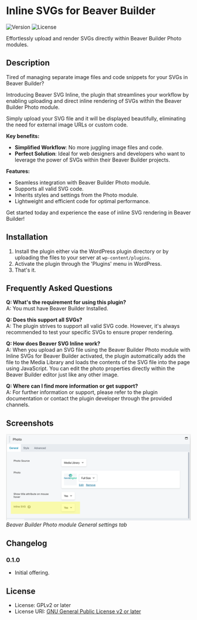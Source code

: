 # Inline SVGs for Beaver Builder

![Version](https://img.shields.io/badge/version-0.1.0-blue.svg)
![License](https://img.shields.io/badge/license-GPLv2+-blue.svg)

Effortlessly upload and render SVGs directly within Beaver Builder Photo modules.

## Description

Tired of managing separate image files and code snippets for your SVGs in Beaver Builder?

Introducing Beaver SVG Inline, the plugin that streamlines your workflow by enabling uploading and direct inline rendering of SVGs within the Beaver Builder Photo module.

Simply upload your SVG file and it will be displayed beautifully, eliminating the need for external image URLs or custom code.

**Key benefits:**
- **Simplified Workflow**: No more juggling image files and code.
- **Perfect Solution**: Ideal for web designers and developers who want to leverage the power of SVGs within their Beaver Builder projects.

**Features:**
- Seamless integration with Beaver Builder Photo module.
- Supports all valid SVG code.
- Inherits styles and settings from the Photo module.
- Lightweight and efficient code for optimal performance.

Get started today and experience the ease of inline SVG rendering in Beaver Builder!

## Installation

1. Install the plugin either via the WordPress plugin directory or by uploading the files to your server at `wp-content/plugins`.
2. Activate the plugin through the 'Plugins' menu in WordPress.
3. That's it.

## Frequently Asked Questions

**Q: What's the requirement for using this plugin?**  
A: You must have Beaver Builder Installed.

**Q: Does this support all SVGs?**  
A: The plugin strives to support all valid SVG code. However, it's always recommended to test your specific SVGs to ensure proper rendering.

**Q: How does Beaver SVG Inline work?**  
A: When you upload an SVG file using the Beaver Builder Photo module with Inline SVGs for Beaver Builder activated, the plugin automatically adds the file to the Media Library and loads the contents of the SVG file into the page using JavaScript. You can edit the photo properties directly within the Beaver Builder editor just like any other image.

**Q: Where can I find more information or get support?**  
A: For further information or support, please refer to the plugin documentation or contact the plugin developer through the provided channels.

## Screenshots

![Beaver Builder Photo module General settings tab](assets/screenshot-1.png)  
*Beaver Builder Photo module General settings tab*

## Changelog

### 0.1.0
- Initial offering.

## License

- License: GPLv2 or later
- License URI: [GNU General Public License v2 or later](https://www.gnu.org/licenses/gpl-2.0.html)